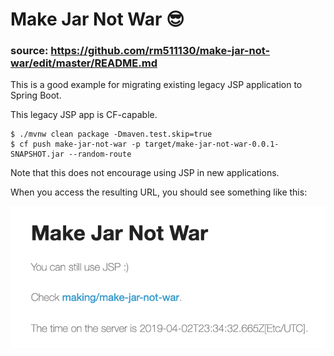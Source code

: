 # Make Jar Not War 😎

### source: https://github.com/rm511130/make-jar-not-war/edit/master/README.md

This is a good example for migrating existing legacy JSP application to Spring Boot.

This legacy JSP app is CF-capable.

    $ ./mvnw clean package -Dmaven.test.skip=true
    $ cf push make-jar-not-war -p target/make-jar-not-war-0.0.1-SNAPSHOT.jar --random-route

Note that this does not encourage using JSP in new applications.

When you access the resulting URL, you should see something like this:

![](./make-jar-no-war.png)
